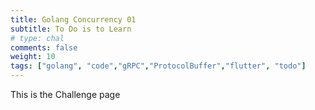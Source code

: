 ```yaml
---
title: Golang Concurrency 01
subtitle: To Do is to Learn
# type: chal
comments: false
weight: 10
tags: ["golang", "code","gRPC","ProtocolBuffer","flutter", "todo"]
---
```

This is the Challenge page
